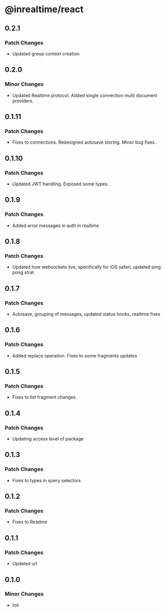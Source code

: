# @inrealtime/react

## 0.2.1

### Patch Changes

- Updated group context creation

## 0.2.0

### Minor Changes

- Updated Realtime protocol. Added single connection multi document providers.

## 0.1.11

### Patch Changes

- Fixes to connections. Redesigned autosave storing. Minor bug fixes.

## 0.1.10

### Patch Changes

- Updated JWT handling. Exposed some types.

## 0.1.9

### Patch Changes

- Added error messages in auth in realtime

## 0.1.8

### Patch Changes

- Updated how websockets live, specifically for iOS safari, updated ping pong strat

## 0.1.7

### Patch Changes

- Autosave, grouping of messages, updated status hooks, realtime fixes

## 0.1.6

### Patch Changes

- Added replace operation. Fixes to some fragments updates

## 0.1.5

### Patch Changes

- Fixes to list fragment changes

## 0.1.4

### Patch Changes

- Updating access level of package

## 0.1.3

### Patch Changes

- Fixes to types in query selectors

## 0.1.2

### Patch Changes

- Fixes to Readme

## 0.1.1

### Patch Changes

- Updated url

## 0.1.0

### Minor Changes

- Init
